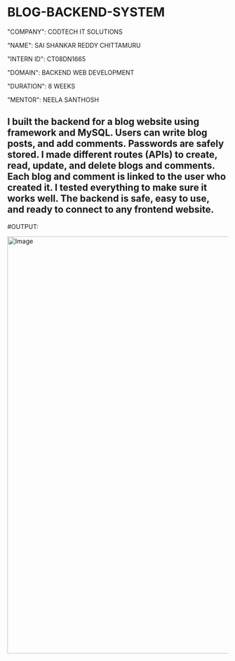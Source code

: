 # BLOG-BACKEND-SYSTEM

"COMPANY": CODTECH IT SOLUTIONS

"NAME": SAI SHANKAR REDDY CHITTAMURU

"INTERN ID": CT08DN1665

"DOMAIN": BACKEND WEB DEVELOPMENT

"DURATION": 8 WEEKS

"MENTOR": NEELA SANTHOSH 

## I built the backend for a blog website using framework and MySQL. Users can write blog posts, and add comments. Passwords are safely stored. I made different routes (APIs) to create, read, update, and delete blogs and comments. Each blog and comment is linked to the user who created it. I tested everything to make sure it works well. The backend is safe, easy to use, and ready to connect to any frontend website.

#OUTPUT:

<img width="1910" height="950" alt="Image" src="https://github.com/user-attachments/assets/1da1764c-701b-43fb-94bd-6976b8413ff2" />
